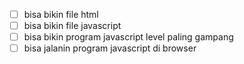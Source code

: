 - [ ] bisa bikin file html
- [ ] bisa bikin file javascript
- [ ] bisa bikin program javascript level paling gampang
- [ ] bisa jalanin program javascript di browser